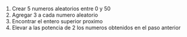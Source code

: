 1. Crear 5 numeros aleatorios entre 0 y 50
2. Agregar 3 a cada numero aleatorio
3. Encontrar el entero superior proximo
4. Elevar a las potencia de 2 los numeros obtenidos en el paso anterior